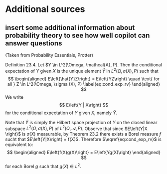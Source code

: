 # Additional sources
## insert some additional information about probability theory to see how well copilot can answer questions

(Taken from Probability Essentials, Protter)

Definition 23.4. Let $Y \in L^2(\Omega, \mathcal{A}, P). Then the conditional expectation of $Y$ given $X$ is the unique element $\hat{Y}$ in $L^2(\Omega, \sigma (X), P)$ such that
$$
\begin{aligned}
    E\left{\hat{Y}Z\right} = E\left{YZ\right} \quad \text{ for all } Z \in L^2(\Omega, \sigma (X), P)
    \label{eq:cond_exp_rv}
\end{aligned}
$$
We write 
$$
E\left{Y | X\right}
$$
for the conditional expectation of $Y$ given $X$, namely $\hat{Y}$.

Note that $\hat{Y}$ is simply the Hilbert space projection of $Y$ on the closed linear subspace $L^2(\Omega, \sigma (X), P)$ of $L^2(\Omega, \mathcal{A}, P)$.
Observe that since $E\left{Y|X \right}$ is $\sigma(X)$ measurable, by Theorem 23.2 there exists a Borel measure $f$ sucht that  $E\left{Y|X\right} = f(X)$. Therefore $\eqref{eq:cond_exp_rv}$ is equivalent to:
$$
\begin{aligned}
    E\left{f(X)g(X)\right} = E\left{Yg(X)\right} 
\end{aligned}
$$
for each Borel $g$ such that $g(X) \in L^2$.
